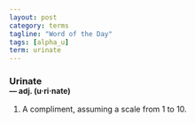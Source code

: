 ```yaml
---
layout: post
category: terms
tagline: "Word of the Day"
tags: [alpha_u]
term: urinate
---
```


<h3>Urinate<br/> <small>&mdash; adj. (u<span>&middot;</span>ri<span>&middot;</span>nate)</small></h3>
<p><ol><li>A compliment, assuming a scale from 1 to 10.</li>
</ol></p>
